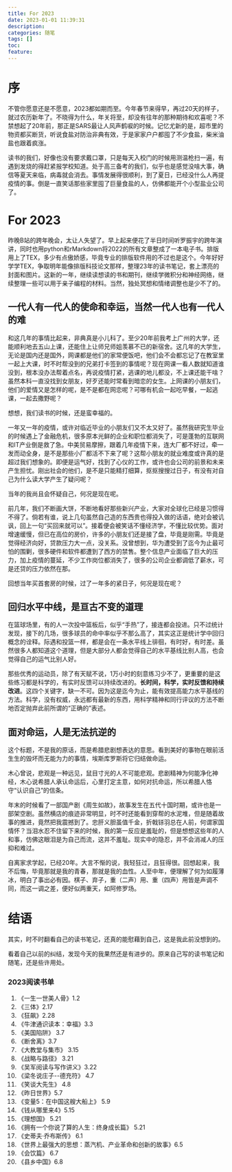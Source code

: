 ```yaml
---
title: For 2023
date: 2023-01-01 11:39:31
description:
categories: 随笔
tags: []
toc:
feature:
---
```


# 序

不管你愿意还是不愿意，2023都如期而至。今年春节来得早，再过20天的样子，就过农历新年了。不晓得为什么，年关将至，却没有往年的那种期待和欢喜呢？不禁想起了20年前，那正是SARS最让人风声鹤唳的时候。记忆尤新的是，超市里的物资都买断货，听说食盐对防治非典有效，于是家家户户都囤了不少食盐，柴米油盐也跟着疯涨。

<!-- more -->

读书的我们，好像也没有要求戴口罩，只是每天入校门的时候用测温枪扫一遍，有遇到发烧的得赶紧报学校知道。处于高三备考的我们，似乎也是感觉没啥大事，确信等夏天来临，病毒就会消去。事情发展得很顺利，到了夏日，已经没什么人再提疫情的事。倒是一直笑话那些家里囤了巨量食盐的人，仿佛都能开个小型盐业公司了。

# For 2023

昨晚B站的跨年晚会，太让人失望了。早上起来便花了半日时间听罗振宇的跨年演讲，同时也用python和rMarkdown将2022的所有文章整成了一本电子书。排版用上了TEX，多少有点傲娇感，毕竟专业的排版软件用的不过也是这个。今年好好学学TEX，争取明年能像排版科技论文那样，整理23年的读书笔记，套上漂亮的封面和图片。这新的一年，继续读想读的书和期刊，继续学微积分和神经网络，继续整理一些可以用于亲子编程的材料。当然，独处冥想和情绪调整也是少不了的。

## 一代人有一代人的使命和幸运，当然一代人也有一代人的难

和这几年的事情比起来，非典真是小儿科了。至少20年前我考上广州的大学，还能顺利地去五山上课，还能住上让师兄师姐羡慕不已的新宿舍。这几年的大学生，无论是国内还是国外，网课都是他们的家常便饭吧，他们会不会都忘记了在教室里一起上大课，时不时帮没到的兄弟打卡签到的事情呢？现在网课一看人数就知道谁没到，根本没办法帮着点名，再说疫情打紧，逃课的地儿都没，不上课还能干啥？虽然本科一直没找到女朋友，好歹还能时常看到暗恋的女生。上网课的小朋友们，他们的爱情又是怎样的呢，是不是都在网恋呢？可哪有机会一起吃早餐，一起逃课，一起去撒野呢？

想想，我们读书的时候，还是蛮幸福的。

一年又一年的疫情，或许对临近毕业的小朋友们又不太又好了。虽然我研究生毕业的时候遇上了金融危机，很多原本光鲜的企业和职位都消失了，可是蓬勃的互联网和IT产业倒是救了急。中美贸易摩擦，跟着几年疫情下来，连大厂都不好过，牵一发而动全身，是不是那些小厂都活不下来了呢？这帮小朋友的就业难度或许真的是超过我们想象的。即便是运气好，找到了心仪的工作，或许也会公司的前景和未来产生担忧。刚出社会的他们，是不是只能精打细算，抠抠搜搜过日子，有没有对自己为什么读大学产生了疑问呢？

当年的我尚且会怀疑自己，何况是现在呢。

前几年，我们不断画大饼，不断地看好那些新兴产业，大家对全球化已经是习惯得不得了。倘若有谁，说上几句虽然自己造的东西贵也得投入做的话语，绝对会被讥讽，回上一句“买回来就可以”。接着便会被笑话不懂经济学，不懂比较优势。面对增速缓慢，但已在高位的房价，许多的小朋友们还是接了盘，毕竟是刚需。毕竟是觉得经济向好，贷款压力大一点，没关系。没曾想到，华为遭受到了迄今为止最可怕的围剿，很多硬件和软件都遭到了西方的禁售。整个信息产业面临了巨大的压力，加上疫情的蔓延，不少工作岗位都消失了，很多的公司企业都调低了薪水，可是还贷的压力依然在那。

回想当年买首套房的时候，过了一年多的紧日子，何况是现在呢？

## 回归水平中线，是亘古不变的道理

在篮球场里，有的人一次投中篮板后，似乎“手热”了，接连都会投进。只不过统计发现，接下的几场，很多球员的命中率似乎不那么高了，其实这正是统计学中回归概念的诠释。际遇和投篮一样，都是会在一条水平线上徘徊，有时好，有时差。虽然很多人都知道这个道理，但是大部分人都会觉得自己的水平基线比别人高，也会觉得自己的运气比别人好。

那些优秀的运动员，除了有天赋不说，1万小时的刻意练习少不了，更重要的是这些练习都是科学的，有实时反馈可以持续改进的。**长时间，科学，实时反馈和持续改进**。这四个关键字，缺一不可。因为这是迄今为止，能有效提高能力水平基线的方法。科学，没有权威，永远都有最新的东西，用科学精神和同行评议的方法不断地否定抛弃此前所谓的“正确的”表述。



## 面对命运，人是无法抗逆的

这个标题，不是我的原话，而是希腊悲剧想表达的意思。看到美好的事物在眼前活生生的毁坏而无能为力的事情，埃斯库罗斯将它归结做命运。

木心曾说，悲观是一种远见，鼠目寸光的人不可能悲观。悲剧精神为何能净化神经，木心说希腊人承认命运后，心里打定主意，如何对抗命运，所以希腊人恪守“认识自己”的信条。

年末的时候看了一部国产剧《周生如故》，故事发生在五代十国时期，或许也是一部架空剧。虽然横店的痕迹非常明显，时不时还能看到穿帮的水泥堆，但是随着故事的推进，竟然把我震撼到了。忠肝义胆虽值千金，折戟铩羽总在人前，何谓家国情怀？当泪水忍不住留下来的时候，我的第一反应是羞耻的，但是想想这些年的人和事，仿佛这眼泪是为自己而流，这并不羞耻。现实中的隐忍，并不会消减人的压抑和难过。

自离家求学起，已经20年。大言不惭的说，我轻狂过，且狂得很。回想起来，我不后悔，毕竟那就是我的青春，那就是我的血性。人至中年，便理解了何为如履薄冰，明白了事出必有因。棋子、弃子，重（二声）用、重（四声）用皆是声调不同，而这一调之差，便好似两重天，如阿修罗场。

# 结语

其实，时不时翻看自己的读书笔记，还真的能慰藉到自己，这是我此前没想到的。

看着自己以前的纠结，发现今天的我果然还是有进步的。原来自己写的读书笔记和随笔，还是些许用处。

### 2023阅读书单

1. 《一生一世美人骨》1.2
2. 《三体》2.17
3. 《狂飙》2.28
4. 《牛津通识读本：幸福》3.3
5. 《美国陷阱》 3.7
6. 《断舍离》3.7
7. 《大教堂与集市》 3.15
8. 《战略与路径》 3.21
9. 《吴军阅读与写作讲义》3.22
10. 《梁冬说庄子--德充符》 4.7
11. 《笑谈大先生》 4.8
12. 《昨日世界》5.7
13. 《变量5：在中国这艘大船上》 5.9
14. 《钱从哪里来4》5.15
15. 《理想国》 5.21
16. 《拥有一个你说了算的人生：终身成长篇》 5.21
17. 《史蒂夫·乔布斯传》 6.1
18. 《世界上最强大的思想：蒸汽机、产业革命和创新的故事》6.5
19. 《会饮篇》 6.7
20. 《县乡中国》6.8

